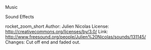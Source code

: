 Music



Sound Effects

rocket_zoom_short
Author: Julien Nicolas
License: http://creativecommons.org/licenses/by/3.0/
Link: http://www.freesound.org/people/Julien%20Nicolas/sounds/131145/
Changes: Cut off end and faded out.


